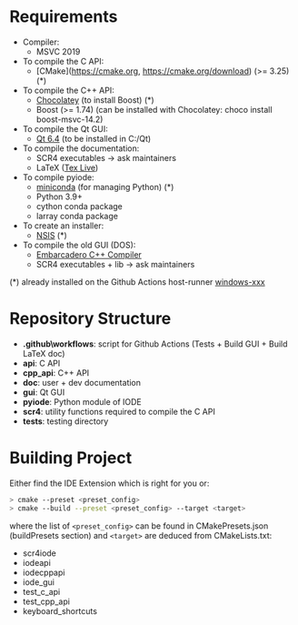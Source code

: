 # Requirements

- Compiler:
  - MSVC 2019
- To compile the C API:
  - [CMake](https://cmake.org, https://cmake.org/download) (>= 3.25) (*)
- To compile the C++ API:
  - [Chocolatey](https://chocolatey.org/install) (to install Boost) (*)
  - Boost (>= 1.74) (can be installed with Chocolatey: choco install boost-msvc-14.2)
- To compile the Qt GUI:
  - [Qt 6.4](https://www.qt.io/download) (to be installed in C:/Qt)
- To compile the documentation:
  - SCR4 executables -> ask maintainers
  - LaTeX ([Tex Live](https://www.tug.org/texlive))
- To compile pyiode:
  - [miniconda](https://docs.conda.io/en/latest/miniconda.html) (for managing Python) (*)
  - Python 3.9+
  - cython conda package
  - larray conda package
- To create an installer:
  - [NSIS](https://nsis.sourceforge.io/Download) (*)
- To compile the old GUI (DOS):
  - [Embarcadero C++ Compiler](https://www.embarcadero.com/free-tools/ccompiler)
  - SCR4 executables + lib -> ask maintainers

(*) already installed on the Github Actions host-runner [windows-xxx](https://docs.github.com/en/actions/using-github-hosted-runners/about-github-hosted-runners#supported-runners-and-hardware-resources)

# Repository Structure

- **.github\workflows**: script for Github Actions (Tests + Build GUI + Build LaTeX doc)
- **api**: C API
- **cpp_api**: C++ API
- **doc**: user + dev documentation
- **gui**: Qt GUI
- **pyiode**: Python module of IODE
- **scr4**: utility functions required to compile the C API
- **tests**: testing directory

# Building Project

Either find the IDE Extension which is right for you or:
```bash
> cmake --preset <preset_config>
> cmake --build --preset <preset_config> --target <target>
```
where the list of `<preset_config>` can be found in CMakePresets.json (buildPresets section) 
and `<target>` are deduced from CMakeLists.txt:
- scr4iode
- iodeapi
- iodecppapi
- iode_gui
- test_c_api
- test_cpp_api
- keyboard_shortcuts